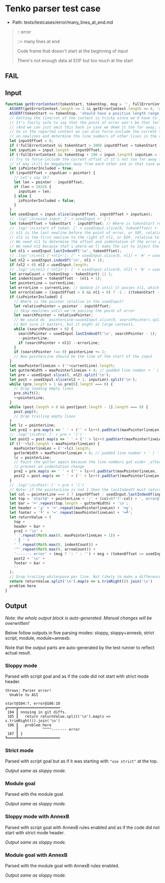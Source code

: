 # Tenko parser test case

- Path: tests/testcases/error/many_lines_at_end.md

> :: error
>
> ::> many lines at end
>
> Code frame that doesn't start at the beginning of input
>
> There's not enough data at EOF but too much at the start

## FAIL

## Input

`````js
function getErrorContext(tokenStart, tokenStop, msg = '', fullErrorContext = false) {
  ASSERT(getErrorContext.length >= 2 && getErrorContext.length <= 4, 'arg count');
  ASSERT(tokenStart <= tokenStop, 'should have a positive length range', tokenStart, tokenStop);
  // Getting the line/col of the context is tricky since we'd have to juggle those values individually. However...
  // It's fairly safe to say that the point of error won't be that far off from the current offset of the lexer.
  // (And we can just omit this hack in case we deem it too far away, anyways)
  // So in the reported context we can also force-include the current token point. Based on that we can split
  // on newlines and determine the line numbers of other lines in the reported context that way.
  let inputOffset = 0;
  if (!fullErrorContext && tokenStart > 100) inputOffset = tokenStart - 100;
  let inputLen = input.length - inputOffset;
  if (!fullErrorContext && tokenStop + 100 < input.length) inputLen = (tokenStop + 100) - inputOffset;
  // Try to force-include the current offset if it's not too far away from the point of error (in some edge cases
  // it may still be megabytes away from each other and in that case we'll just omit the line/col reporting).
  let isPointerIncluded = true;
  if (inputOffset + inputLen < pointer) {
    // Let's say 1k?
    let len = pointer - inputOffset;
    if (len < 1024) {
      inputLen = len;
    } else {
      isPointerIncluded = false;
    }
  }
  let usedInput = input.slice(inputOffset, inputOffset + inputLen);
  // .log('\n\nused input: [' + usedInput +' ]')
  let tokenOffset = tokenStart - inputOffset; // Where is tokenStart relative to usedInput?
  // .log('\n\nstart of token: [' + usedInput.slice(0, tokenOffset) + '#' + usedInput.slice(tokenOffset) +' ]')
  // nl1 is the last newline before the point of error, or SOF, relative to usedInput
  // nl2 is the first newline to the right of nl1, or EOF, relative to usedInput
  // We need nl1 to determine the offset and indentation of the error pointer
  // We need nl2 because that's where we'll make the cut to inject the error pointer
  let nl1 = usedInput.lastIndexOf('\n', tokenOffset);
  // .log('\n\nnl1 ('+nl1+'): [' + usedInput.slice(0, nl1) + '#' + usedInput.slice(nl1) +' ]')
  let nl2 = usedInput.indexOf('\n', nl1 + 1);
  if (nl2 < 0) nl2 = usedInput.length;
  // .log('\n\nnl2 ('+nl2+'): [' + usedInput.slice(0, nl2) + '#' + usedInput.slice(nl2) +' ]')
  let arrowCount = (tokenStop - tokenStart) || 1;
  let indentCount = tokenOffset - (nl1 + 1);
  let pointerLine = currentLine;
  let errorLine = currentLine; // Update it until it passes nl1, which is the last nl before the error
  let errorColumn = (inputOffset > 0 && nl1 < 0) ? -1 : ((tokenStart - inputOffset) - (nl1 >= 0 ? nl1 + 1 : 0));
  if (isPointerIncluded) {
    // Where is the pointer relative in the usedInput?
    let relativePointer = pointer - inputOffset;
    // Skip newlines until we're passing the point of error
    let searchPointer = relativePointer;
    // We could do `pointerLine-=usedInput.slice(0, searchPointer).split('\n').length`.
    // Not sure it matters, but it might at large contexts.
    while (searchPointer > 0) {
      searchPointer = usedInput.lastIndexOf('\n', searchPointer - 1);
      --pointerLine;
      if (searchPointer > nl1) --errorLine;
    }
    if (searchPointer !== 0) pointerLine += 1;
    // Now pointerLine should be the line of the start of the input
  }
  let maxPointerlineLen = (''+currentLine).length;
  let gutterWidth = maxPointerlineLen + 4; // padded line number + ' | '
  let pre = usedInput.slice(0, nl2).split('\n');
  let post = usedInput.slice(nl2 + 1, inputLen).split('\n');
  while (pre.length > 1 && pre[0].length === 0) {
    // Drop leading empty lines
    pre.shift();
    ++pointerLine;
  }
  while (post.length > 0 && post[post.length - 1].length === 0) {
    post.pop();
    // Drop trailing empty lines
  }
  let lc = pointerLine;
  let pre2 = pre.map(s => ' ' + ('' + lc++).padStart(maxPointerlineLen, ' ') + ' ║ ' + s.trimRight()).join('\n');
  // .log('\n\nPre: [' + pre + ']')
  let post2 = post.map(s => ' ' + ('' + lc++).padStart(maxPointerlineLen, ' ') + ' ║ ' + s.trimRight()).join('\n');
  if ((''+lc).length > maxPointerlineLen) {
    maxPointerlineLen = (''+lc).length;
    gutterWidth = maxPointerlineLen + 4; // padded line number + ' | '
    lc = pointerLine;
    // Paint the gutter again because the line numbers got wider _after_ the error / current pointer and we want to
    // prevent an indentation change
    pre2 = pre.map(s => ' ' + ('' + lc++).padStart(maxPointerlineLen, ' ') + ' ║ ' + s.trimRight()).join('\n');
    post2 = post.map(s => ' ' + ('' + lc++).padStart(maxPointerlineLen, ' ') + ' ║ ' + s.trimRight()).join('\n');
  }
  // .log('\n\nPost: [' + pre + ']')
  // Note: if the pointerLine is not 1 then the lastIndexOf must return a non-zero number that is the column on that line
  let col = pointerLine === 1 ? inputOffset : usedInput.lastIndexOf(inputOffset);
  let top = 'start@' + pointerLine + ':' + (col<0?'?':col) + ', error@' + errorLine + ':' + (errorColumn<0?'?':errorColumn) + '\n';
  let bar = '═'.repeat(top.length - gutterWidth) + '\n';
  let header = '╔' + '═'.repeat(maxPointerlineLen) + '═╦';
  let footer = '╚' + '═'.repeat(maxPointerlineLen) + '═╩';
  let returnValue = (
    top +
    header + bar +
    pre2 + '\n' +
    ' '.repeat(Math.max(0, maxPointerlineLen + 1)) +
    ' ║ ' +
    ' '.repeat(Math.max(0, indentCount)) +
    '^'.repeat(Math.max(0, arrowCount)) +
    '------- error' + (msg ? ': ' : '') + msg + (tokenOffset >= usedInput.length ? ' at EOF' : '') + (post2 ? '\n' : '') +
    post2 + '\n' +
    footer + bar +
    ''
  );
  // Drop trailing whitespace per line. Not likely to make a difference and annoying in git diffs.
  return returnValue.split('\n').map(s => s.trimRight()).join('\n')
  problem here
}
`````

## Output

_Note: the whole output block is auto-generated. Manual changes will be overwritten!_

Below follow outputs in five parsing modes: sloppy, sloppy+annexb, strict script, module, module+annexb.

Note that the output parts are auto-generated by the test runner to reflect actual result.

### Sloppy mode

Parsed with script goal and as if the code did not start with strict mode header.

`````
throws: Parser error!
  Unable to ASI

start@104:?, error@106:10
╔════╦═══════════════════
 104 ║ nnoying in git diffs.
 105 ║   return returnValue.split('\n').map(s => s.trimRight()).join('\n')
 106 ║   problem here
     ║           ^^^^------- error
 107 ║ }
╚════╩═══════════════════

`````

### Strict mode

Parsed with script goal but as if it was starting with `"use strict"` at the top.

_Output same as sloppy mode._

### Module goal

Parsed with the module goal.

_Output same as sloppy mode._

### Sloppy mode with AnnexB

Parsed with script goal with AnnexB rules enabled and as if the code did not start with strict mode header.

_Output same as sloppy mode._

### Module goal with AnnexB

Parsed with the module goal with AnnexB rules enabled.

_Output same as sloppy mode._
